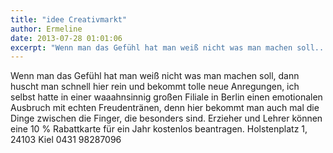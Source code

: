 ```yaml
---
title: "idee Creativmarkt"
author: Ermeline
date: 2013-07-28 01:01:06
excerpt: "Wenn man das Gefühl hat man weiß nicht was man machen soll..."
---
```


Wenn man das Gefühl hat man weiß nicht was man machen soll, dann huscht man schnell hier rein und bekommt tolle neue Anregungen, ich selbst hatte in einer waaahnsinnig großen Filiale in Berlin einen emotionalen Ausbruch mit echten Freudentränen, denn hier bekommt man auch mal die Dinge zwischen die Finger, die besonders sind. Erzieher und Lehrer können eine 10 % Rabattkarte für ein Jahr kostenlos beantragen.
Holstenplatz 1, 24103 Kiel 0431 98287096
